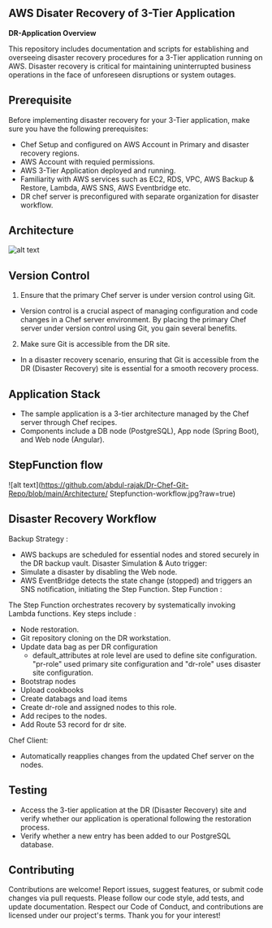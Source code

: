 ## AWS Disater Recovery of 3-Tier Application

**DR-Application Overview**

This repository includes documentation and scripts for establishing and overseeing disaster recovery procedures for a 3-Tier application running on AWS. Disaster recovery is critical for maintaining uninterrupted business operations in the face of unforeseen disruptions or system outages.

## Prerequisite
Before implementing disaster recovery for your 3-Tier application, make sure you have the following prerequisites:
- Chef Setup and configured on AWS Account in Primary and disaster recovery regions.
- AWS Account with requied permissions.
- AWS 3-Tier Application deployed and running.
- Familiarity with AWS services such as EC2, RDS, VPC, AWS Backup & Restore, Lambda, AWS SNS, AWS Eventbridge etc.
- DR chef server is preconfigured with separate organization for disaster workflow.
## Architecture

![alt text](https://github.com/abdul-rajak/Dr-Chef-Git-Repo/blob/main/Architecture/AWS-DR-Architecture.jpg?raw=true)


## Version Control
1. Ensure that the primary Chef server is under version control using Git.
+ Version control is a crucial aspect of managing configuration and code changes in a Chef server environment. By placing the primary Chef server under version control using Git, you gain several benefits.

2. Make sure Git is accessible from the DR site.
+ In a disaster recovery scenario, ensuring that Git is accessible from the DR (Disaster Recovery) site is essential for a smooth recovery process.
## Application Stack
- The sample application is a 3-tier architecture managed by the Chef server through Chef recipes.
- Components include a DB node (PostgreSQL), App node (Spring Boot), and Web node (Angular).

## StepFunction flow

![alt text](https://github.com/abdul-rajak/Dr-Chef-Git-Repo/blob/main/Architecture/ Stepfunction-workflow.jpg?raw=true)

## Disaster Recovery Workflow

Backup Strategy :
+ AWS backups are scheduled for essential nodes and stored securely in the DR backup vault.
Disaster Simulation & Auto trigger:
+ Simulate a disaster by disabling the Web node.
+ AWS EventBridge detects the state change (stopped) and triggers an SNS notification, initiating the Step Function.
Step Function :

The Step Function orchestrates recovery by systematically invoking Lambda functions.
Key steps include :
+ Node restoration.
+ Git repository cloning on the DR workstation.
+ Update data bag as per DR configuration
    + default_attributes at role level are used to define site configuration. "pr-role" used primary site configuration and "dr-role" uses disaster site configuration.
+ Bootstrap nodes
+ Upload cookbooks
+ Create databags and load items
+ Create dr-role and assigned nodes to this role.
+ Add recipes to the nodes.
+ Add Route 53 record for dr site.

Chef Client: 
+ Automatically reapplies changes from the updated Chef server on the nodes.

## Testing
+ Access the 3-tier application at the DR (Disaster Recovery) site and verify whether our application is operational following the restoration process.
+ Verify whether a new entry has been added to our PostgreSQL database.
## Contributing
Contributions are welcome! Report issues, suggest features, or submit code changes via pull requests. Please follow our code style, add tests, and update documentation. Respect our Code of Conduct, and contributions are licensed under our project's terms.
        Thank you for your interest!


